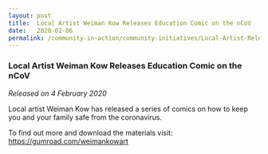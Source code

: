 ```yaml
---
layout: post
title:  Local Artist Weiman Kow Releases Education Comic on the nCoV
date:   2020-02-06
permalink: /community-in-action/community-initiatives/Local-Artist-Releases-Educational-Comic
---
```


###  Local Artist Weiman Kow Releases Education Comic on the nCoV
_Released on 4 February 2020_

Local artist Weiman Kow has released a series of comics on how to keep you and your family safe from the coronavirus.

To find out more and download the materials visit: https://gumroad.com/weimankowart
